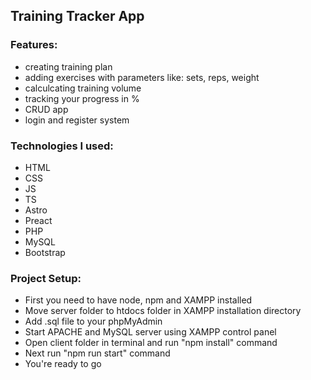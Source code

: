 <h2>Training Tracker App</h2>

<h3>Features:</h3>

<ul>
    <li>creating training plan</li>
    <li>adding exercises with parameters like: sets, reps, weight</li>
    <li>calculcating training volume</li>
    <li>tracking your progress in %</li>
    <li>CRUD app</li>
    <li>login and register system</li>
</ul>

<h3>Technologies I used:</h3>

<ul>
    <li>HTML</li>
    <li>CSS</li>
    <li>JS</li>
    <li>TS</li>
    <li>Astro</li>
    <li>Preact</li>
    <li>PHP</li>
    <li>MySQL</li>
    <li>Bootstrap</li>
</ul>

<h3>Project Setup:</h3>

<ul>
    <li>First you need to have node, npm and XAMPP installed</li>
    <li>Move server folder to htdocs folder in XAMPP installation directory</li>
    <li>Add .sql file to your phpMyAdmin</li>
    <li>Start APACHE and MySQL server using XAMPP control panel</li>
    <li>Open client folder in terminal and run "npm install" command</li>
    <li>Next run "npm run start" command</li>
    <li>You're ready to go</li>
</ul>